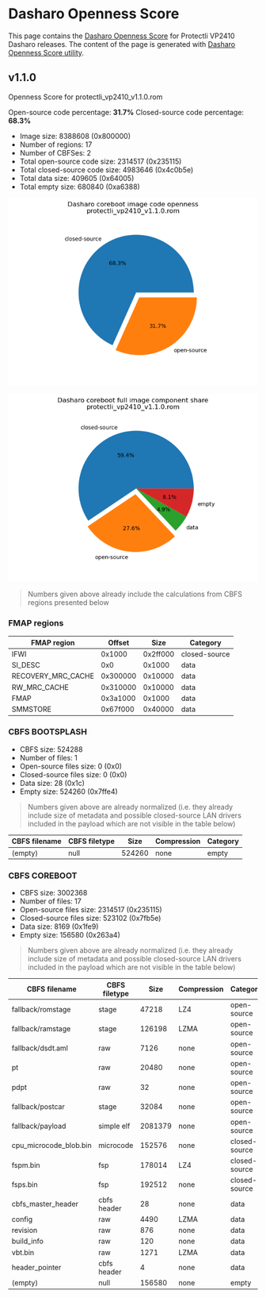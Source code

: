 # Dasharo Openness Score

This page contains the [Dasharo Openness
Score](../../glossary.md#dasharo-openness-score) for Protectli VP2410 Dasharo
releases. The content of the page is generated with [Dasharo Openness Score
utility](https://github.com/Dasharo/Openness-Score).

## v1.1.0

Openness Score for protectli_vp2410_v1.1.0.rom

Open-source code percentage: **31.7%**
Closed-source code percentage: **68.3%**

* Image size: 8388608 (0x800000)
* Number of regions: 17
* Number of CBFSes: 2
* Total open-source code size: 2314517 (0x235115)
* Total closed-source code size: 4983646 (0x4c0b5e)
* Total data size: 409605 (0x64005)
* Total empty size: 680840 (0xa6388)

![](protectli_vp2410_v1.1.0.rom_openness_chart.png)

![](protectli_vp2410_v1.1.0.rom_openness_chart_full_image.png)

> Numbers given above already include the calculations from CBFS regions
> presented below

### FMAP regions

| FMAP region | Offset | Size | Category |
| ----------- | ------ | ---- | -------- |
| IFWI | 0x1000 | 0x2ff000 | closed-source |
| SI_DESC | 0x0 | 0x1000 | data |
| RECOVERY_MRC_CACHE | 0x300000 | 0x10000 | data |
| RW_MRC_CACHE | 0x310000 | 0x10000 | data |
| FMAP | 0x3a1000 | 0x1000 | data |
| SMMSTORE | 0x67f000 | 0x40000 | data |

### CBFS BOOTSPLASH

* CBFS size: 524288
* Number of files: 1
* Open-source files size: 0 (0x0)
* Closed-source files size: 0 (0x0)
* Data size: 28 (0x1c)
* Empty size: 524260 (0x7ffe4)

> Numbers given above are already normalized (i.e. they already include size
> of metadata and possible closed-source LAN drivers included in the payload
 > which are not visible in the table below)

| CBFS filename | CBFS filetype | Size | Compression | Category |
| ------------- | ------------- | ---- | ----------- | -------- |
| (empty) | null | 524260 | none | empty |

### CBFS COREBOOT

* CBFS size: 3002368
* Number of files: 17
* Open-source files size: 2314517 (0x235115)
* Closed-source files size: 523102 (0x7fb5e)
* Data size: 8169 (0x1fe9)
* Empty size: 156580 (0x263a4)

> Numbers given above are already normalized (i.e. they already include size
> of metadata and possible closed-source LAN drivers included in the payload
 > which are not visible in the table below)

| CBFS filename | CBFS filetype | Size | Compression | Category |
| ------------- | ------------- | ---- | ----------- | -------- |
| fallback/romstage | stage | 47218 | LZ4 | open-source |
| fallback/ramstage | stage | 126198 | LZMA | open-source |
| fallback/dsdt.aml | raw | 7126 | none | open-source |
| pt | raw | 20480 | none | open-source |
| pdpt | raw | 32 | none | open-source |
| fallback/postcar | stage | 32084 | none | open-source |
| fallback/payload | simple elf | 2081379 | none | open-source |
| cpu_microcode_blob.bin | microcode | 152576 | none | closed-source |
| fspm.bin | fsp | 178014 | LZ4 | closed-source |
| fsps.bin | fsp | 192512 | none | closed-source |
| cbfs_master_header | cbfs header | 28 | none | data |
| config | raw | 4490 | LZMA | data |
| revision | raw | 876 | none | data |
| build_info | raw | 120 | none | data |
| vbt.bin | raw | 1271 | LZMA | data |
| header_pointer | cbfs header | 4 | none | data |
| (empty) | null | 156580 | none | empty |
